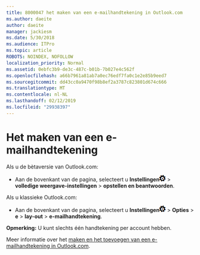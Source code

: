 ```yaml
---
title: 8000047 het maken van een e-mailhandtekening in Outlook.com
ms.author: daeite
author: daeite
manager: jackiesm
ms.date: 5/30/2018
ms.audience: ITPro
ms.topic: article
ROBOTS: NOINDEX, NOFOLLOW
localization_priority: Normal
ms.assetid: 0ebfc3b9-de3c-487c-b01b-7b027e4c562f
ms.openlocfilehash: a66b7961a81ab7a0ec76edf7fa0c1e2e85b9eed7
ms.sourcegitcommit: dd43cc0a9470f98b8ef2a3787c823801d674c666
ms.translationtype: MT
ms.contentlocale: nl-NL
ms.lasthandoff: 02/12/2019
ms.locfileid: "29938397"
---
```

# <a name="how-to-create-an-email-signature"></a>Het maken van een e-mailhandtekening

Als u de bètaversie van Outlook.com:
  
- Aan de bovenkant van de pagina, selecteert u **Instellingen**![instellingen](media/f4b2e798-fff1-4a14-931f-5677a4543b58.png) \> **volledige weergave-instellingen** \> **opstellen en beantwoorden**. 
    
Als u klassieke Outlook.com:
  
- Aan de bovenkant van de pagina, selecteert u **Instellingen**![instellingen](media/f4b2e798-fff1-4a14-931f-5677a4543b58.png) \> **Opties** \> **e** \> **lay-out** \> **e-mailhandtekening**. 
    
 **Opmerking:** U kunt slechts één handtekening per account hebben. 
  
Meer informatie over het [maken en het toevoegen van een e-mailhandtekening in Outlook.com](https://go.microsoft.com/fwlink/p/?linkid=2001404&amp;clcid=0x409).
  

